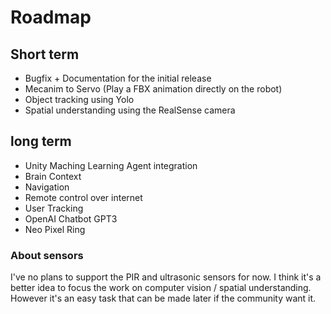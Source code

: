 # Roadmap

## Short term
- Bugfix + Documentation for the initial release
- Mecanim to Servo (Play a FBX animation directly on the robot)
- Object tracking using Yolo 
- Spatial understanding using the RealSense camera

## long term
- Unity Maching Learning Agent integration
- Brain Context
- Navigation
- Remote control over internet
- User Tracking
- OpenAI Chatbot GPT3
- Neo Pixel Ring

### About sensors
I've no plans to support the PIR and ultrasonic sensors for now. I think it's a better idea to focus the work on computer vision / spatial understanding.
However it's an easy task that can be made later if the community want it.